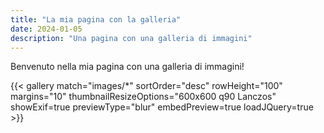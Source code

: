 ```yaml
---
title: "La mia pagina con la galleria"
date: 2024-01-05
description: "Una pagina con una galleria di immagini"
---
```


Benvenuto nella mia pagina con una galleria di immagini!

{{< gallery match="images/*" sortOrder="desc" rowHeight="100" margins="10" thumbnailResizeOptions="600x600 q90 Lanczos" showExif=true previewType="blur" embedPreview=true loadJQuery=true >}}

